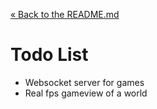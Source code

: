 [&laquo; Back to the README.md](../README.md)

# Todo List
- Websocket server for games
- Real fps gameview of a world
